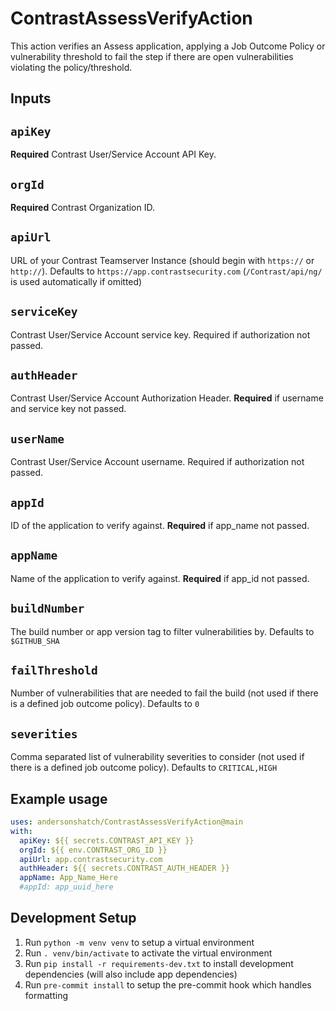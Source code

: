 # ContrastAssessVerifyAction

This action verifies an Assess application, applying a Job Outcome Policy or vulnerability threshold to fail the step if there are open vulnerabilities violating the policy/threshold.

## Inputs

## `apiKey`

**Required** Contrast User/Service Account API Key.

## `orgId`

**Required** Contrast Organization ID.

## `apiUrl`

URL of your Contrast Teamserver Instance (should begin with `https://` or `http://`).
Defaults to `https://app.contrastsecurity.com`
(`/Contrast/api/ng/` is used automatically if omitted)

## `serviceKey`

Contrast User/Service Account service key. Required if authorization not passed.

## `authHeader`

Contrast User/Service Account Authorization Header. **Required** if username and service key not passed.

## `userName`

Contrast User/Service Account username. Required if authorization not passed.

## `appId`

ID of the application to verify against. **Required** if app_name not passed.

## `appName`

Name of the application to verify against. **Required** if app_id not passed.

## `buildNumber`

The build number or app version tag to filter vulnerabilities by.
Defaults to `$GITHUB_SHA`

## `failThreshold`

Number of vulnerabilities that are needed to fail the build (not used if there is a defined job outcome policy).
Defaults to `0`

## `severities`

Comma separated list of vulnerability severities to consider (not used if there is a defined job outcome policy).
Defaults to `CRITICAL,HIGH`


## Example usage

```yaml
uses: andersonshatch/ContrastAssessVerifyAction@main
with:
  apiKey: ${{ secrets.CONTRAST_API_KEY }}
  orgId: ${{ env.CONTRAST_ORG_ID }}
  apiUrl: app.contrastsecurity.com
  authHeader: ${{ secrets.CONTRAST_AUTH_HEADER }}
  appName: App_Name_Here
  #appId: app_uuid_here
```

## Development Setup
1. Run `python -m venv venv` to setup a virtual environment
1. Run `. venv/bin/activate` to activate the virtual environment
1. Run `pip install -r requirements-dev.txt` to install development dependencies (will also include app dependencies)
1. Run `pre-commit install` to setup the pre-commit hook which handles formatting
